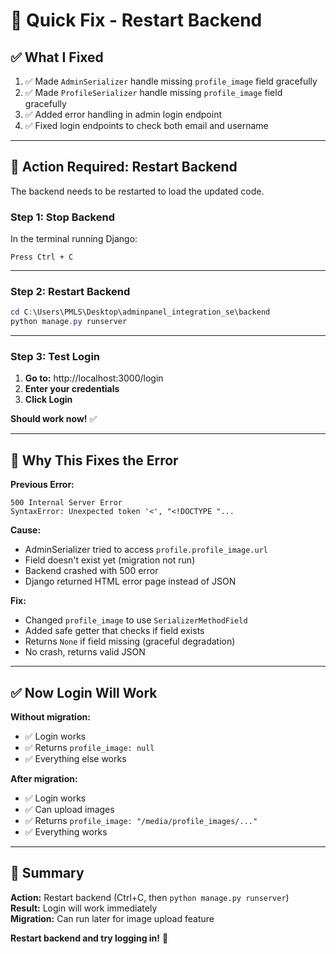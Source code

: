 # 🚀 Quick Fix - Restart Backend

## ✅ What I Fixed

1. ✅ Made `AdminSerializer` handle missing `profile_image` field gracefully
2. ✅ Made `ProfileSerializer` handle missing `profile_image` field gracefully
3. ✅ Added error handling in admin login endpoint
4. ✅ Fixed login endpoints to check both email and username

---

## 🔧 Action Required: Restart Backend

The backend needs to be restarted to load the updated code.

### **Step 1: Stop Backend**

In the terminal running Django:
```
Press Ctrl + C
```

---

### **Step 2: Restart Backend**

```powershell
cd C:\Users\PMLS\Desktop\adminpanel_integration_se\backend
python manage.py runserver
```

---

### **Step 3: Test Login**

1. **Go to:** http://localhost:3000/login
2. **Enter your credentials**
3. **Click Login**

**Should work now!** ✅

---

## 🎯 Why This Fixes the Error

**Previous Error:**
```
500 Internal Server Error
SyntaxError: Unexpected token '<', "<!DOCTYPE "...
```

**Cause:**
- AdminSerializer tried to access `profile.profile_image.url`
- Field doesn't exist yet (migration not run)
- Backend crashed with 500 error
- Django returned HTML error page instead of JSON

**Fix:**
- Changed `profile_image` to use `SerializerMethodField`
- Added safe getter that checks if field exists
- Returns `None` if field missing (graceful degradation)
- No crash, returns valid JSON

---

## ✅ Now Login Will Work

**Without migration:**
- ✅ Login works
- ✅ Returns `profile_image: null`
- ✅ Everything else works

**After migration:**
- ✅ Login works
- ✅ Can upload images
- ✅ Returns `profile_image: "/media/profile_images/..."`
- ✅ Everything works

---

## 📝 Summary

**Action:** Restart backend (Ctrl+C, then `python manage.py runserver`)  
**Result:** Login will work immediately  
**Migration:** Can run later for image upload feature  

**Restart backend and try logging in!** 🎯

